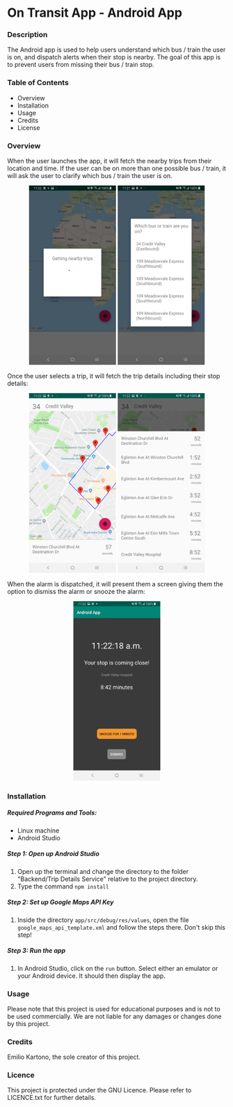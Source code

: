# On Transit App - Android App

### Description
The Android app is used to help users understand which bus / train the user is on, and dispatch alerts when their stop is nearby. The goal of this app is to prevent users from missing their bus / train stop.

### Table of Contents
- Overview
- Installation
- Usage
- Credits
- License

### Overview
When the user launches the app, it will fetch the nearby trips from their location and time. If the user can be on more than one possible bus / train, it will ask the user to clarify which bus / train the user is on.
<div width="100%">
    <p align="center">
<img src="https://raw.githubusercontent.com/EKarton/On-Transit-App/master/Frontend/Android%20App/docs/AndroidApp-GettingTrips-View.jpg" width="200px"/>
<img src="https://raw.githubusercontent.com/EKarton/On-Transit-App/master/Frontend/Android%20App/docs/AndroidApp-Choices-View.jpg" width="200px"/>
    </p>
</div>

Once the user selects a trip, it will fetch the trip details including their stop details:
<div width="100%">
    <p align="center">
<img src="https://raw.githubusercontent.com/EKarton/On-Transit-App/master/Frontend/Android%20App/docs/AndroidApp-Route-View.jpg" width="200px"/>
<img src="https://raw.githubusercontent.com/EKarton/On-Transit-App/master/Frontend/Android%20App/docs/AndroidApp-StopDetails-View.jpg" width="200px"/>
    </p>
</div>

When the alarm is dispatched, it will present them a screen giving them the option to dismiss the alarm or snooze the alarm:
<div width="100%">
    <p align="center">
<img src="https://raw.githubusercontent.com/EKarton/On-Transit-App/master/Frontend/Android%20App/docs/AndroidApp-AlarmDispatched-View.jpg" width="200px"/>
    </p>
</div>

### Installation

##### Required Programs and Tools:
- Linux machine
- Android Studio

##### Step 1: Open up Android Studio
1. Open up the terminal and change the directory to the folder "Backend/Trip Details Service" relative to the project directory.
2. Type the command `npm install`

##### Step 2: Set up Google Maps API Key
1. Inside the directory `app/src/debug/res/values`, open the file `google_maps_api_template.xml` and follow the steps there. Don't skip this step!

##### Step 3: Run the app
1. In Android Studio, click on the `run` button. Select either an emulator or your Android device. It should then display the app.

### Usage
Please note that this project is used for educational purposes and is not to be used commercially. We are not liable for any damages or changes done by this project.

### Credits
Emilio Kartono, the sole creator of this project.

### Licence
This project is protected under the GNU Licence. Please refer to LICENCE.txt for further details.